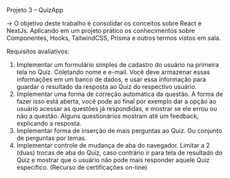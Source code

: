 Projeto 3 – QuizApp

→ O objetivo deste trabalho é consolidar os conceitos sobre React e NextJs. Aplicando em um
projeto prático os conhecimentos sobre Componentes, Hooks, TailwindCSS, Prisma e outros
termos vistos em sala.

Requisitos avaliativos:
1) Implementar um formulário simples de cadastro do usuário na primeira tela no Quiz.
Coletando nome e e-mail. Você deve armazenar essas informações em um banco de dados, e usar
essa informação para guardar o resultado da resposta ao Quiz do respectivo usuário.
2) Implementar uma forma de correção automática da questão. A forma de fazer isso está aberta,
você pode ao final por exemplo dar a opção ao usuário acessar as questões já respondidas, e
mostrar se ele errou ou não a questão. Alguns questionários mostram até um feedback,
explicando a resposta.
3) Implementar forma de inserção de mais perguntas ao Quiz. Ou conjunto de perguntas por
temas.
4) Implementar controle de mudança de aba do navegador. Limitar a 2 (duas) trocas de aba do
Quiz, caso contrário ir para tela de resultado do Quiz e mostrar que o usuário não pode mais
responder aquele Quiz específico. (Recurso de certificações on-line) 
